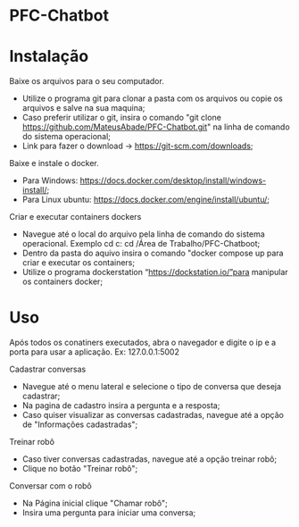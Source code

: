 # PFC-Chatbot

# Instalação

 Baixe os arquivos para o seu computador. 
- Utilize o programa git para clonar a pasta com os arquivos ou copie os arquivos e salve na sua maquina;
- Caso preferir utilizar o git, insira o comando "git clone https://github.com/MateusAbade/PFC-Chatbot.git"  na linha de comando do sistema operacional;
- Link para fazer o download -> https://git-scm.com/downloads;

 Baixe e instale o docker.
- Para Windows: https://docs.docker.com/desktop/install/windows-install/;
- Para Linux ubuntu: https://docs.docker.com/engine/install/ubuntu/;

 Criar e executar containers dockers
- Navegue até o local do arquivo pela linha de comando do sistema operacional. Exemplo cd c: cd /Área de Trabalho/PFC-Chatboot;
- Dentro da pasta do aquivo insira o comando "docker compose up para criar e executar os containers;
- Utilize o programa dockerstation “https://dockstation.io/”para manipular os containers docker;


# Uso

 Após todos os conatiners executados, abra o navegador e digite o ip e a porta para usar a aplicação. Ex: 127.0.0.1:5002

 Cadastrar conversas
- Navegue até o menu lateral e selecione o tipo de conversa que deseja cadastrar;
- Na pagina de cadastro insira a pergunta e a resposta;
- Caso quiser visualizar as conversas cadastradas, navegue até a opção de "Informações cadastradas";

 Treinar robô
- Caso tiver conversas cadastradas, navegue até a opção treinar robô;
- Clique no botão "Treinar robô";

 Conversar com o robô
- Na Página inicial clique "Chamar robô";
- Insira uma pergunta para iniciar uma conversa;
